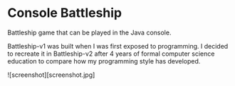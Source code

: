# Console Battleship
Battleship game that can be played in the Java console.

Battleship-v1 was built when I was first exposed to programming. I decided to
recreate it in Battleship-v2 after 4 years of formal computer science education
to compare how my programming style has developed.

![screenshot][screenshot.jpg]
